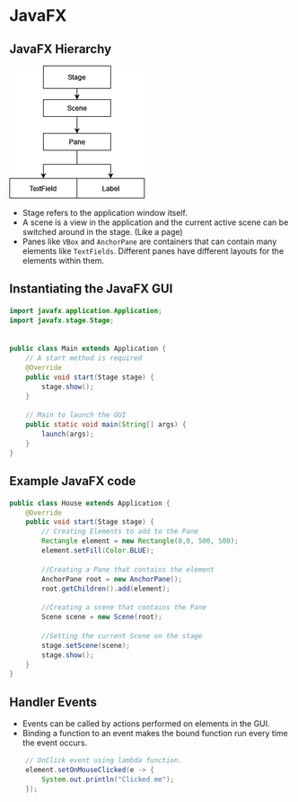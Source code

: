# JavaFX

## JavaFX Hierarchy
![JFX Hierarchy](./img/jfx.png)

* Stage refers to the application window itself. 
* A scene is a view in the application and the current active scene can be switched around in the stage. (Like a page)
* Panes like `VBox` and `AnchorPane` are containers that can contain many elements like `TextFields`. Different panes have different layouts for the elements within them.

## Instantiating the JavaFX GUI
``` java
import javafx.application.Application;
import javafx.stage.Stage;


public class Main extends Application {
    // A start method is required
    @Override
    public void start(Stage stage) {
        stage.show();
    }

    // Main to launch the GUI
    public static void main(String[] args) {
        launch(args);
    }
}
```

## Example JavaFX code
```java
public class House extends Application {
    @Override
    public void start(Stage stage) {
        // Creating Elements to add to the Pane
        Rectangle element = new Rectangle(0,0, 500, 500);
        element.setFill(Color.BLUE);

        //Creating a Pane that contains the element
        AnchorPane root = new AnchorPane();
        root.getChildren().add(element); 

        //Creating a scene that contains the Pane
        Scene scene = new Scene(root);

        //Setting the current Scene on the stage
        stage.setScene(scene);
        stage.show();   
    }
}
```

## Handler Events

* Events can be called by actions performed on elements in the GUI. 
* Binding a function to an event makes the bound function run every time the event occurs.
```java
    // OnClick event using lambda function.
    element.setOnMouseClicked(e -> {
        System.out.println("Clicked me");
    });

```